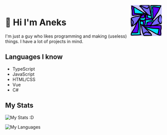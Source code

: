 <img src="icon.png" align="right" width="100px" height="100px"/>

# 🌈 Hi I'm Aneks

I'm just a guy who likes programming and making (useless) things.
I have a lot of projects in mind.

## Languages I know

- TypeScript
- JavaScript
- HTML/CSS
- Vue
- C#

## My Stats

![My Stats :D](https://github-readme-stats.vercel.app/api?username=Aneks1&theme=dark)

![My Languages](https://github-readme-stats.vercel.app/api/top-langs/?username=Aneks1&theme=dark)
